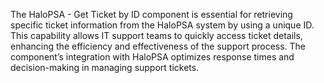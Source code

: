 The HaloPSA - Get Ticket by ID component is essential for retrieving specific ticket information from the HaloPSA system by using a unique ID. This capability allows IT support teams to quickly access ticket details, enhancing the efficiency and effectiveness of the support process. The component’s integration with HaloPSA optimizes response times and decision-making in managing support tickets.
